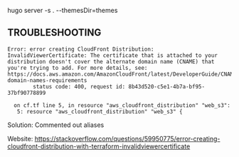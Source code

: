 hugo server -s . --themesDir=themes

## TROUBLESHOOTING

```
Error: error creating CloudFront Distribution: InvalidViewerCertificate: The certificate that is attached to your distribution doesn't cover the alternate domain name (CNAME) that you're trying to add. For more details, see: https://docs.aws.amazon.com/AmazonCloudFront/latest/DeveloperGuide/CNAMEs.html#alternate-domain-names-requirements
        status code: 400, request id: 8b43d520-c5e1-4b7a-bf95-37bf90778899

  on cf.tf line 5, in resource "aws_cloudfront_distribution" "web_s3":
   5: resource "aws_cloudfront_distribution" "web_s3" {
```

Solution: Commented out aliases

Website: https://stackoverflow.com/questions/59950775/error-creating-cloudfront-distribution-with-terraform-invalidviewercertificate